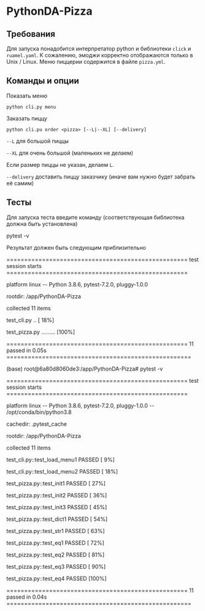 # PythonDA-Pizza
## Требования
Для запуска понадобится интерпретатор python и библиотеки `click` и `ruamel.yaml`. К сожалению, эмоджи корректно отображаются только в Unix / Linux. Меню пиццерии содержится в файле `pizza.yml`.

## Команды и опции
Показать меню

    python cli.py menu
    
    
Заказать пиццу

    python cli.pu order <pizza> [--L|--XL] [--delivery]
  
  `--L` для большой пиццы
  
  `--XL` для очень большой (маленьких не делаем)
  
  Если размер пиццы не указан, делаем `L`.
  
  `--delivery` доставить пиццу заказчику (иначе вам нужно будет забрать её самим)
  
## Тесты

Для запуска теста введите команду (соответствующая библиотека должна быть установлена)

  pytest -v
  
Результат должен быть следующим приблизительно

  =================================================== test session starts ===================================================
  
  platform linux -- Python 3.8.6, pytest-7.2.0, pluggy-1.0.0
  
  rootdir: /app/PythonDA-Pizza
  
  collected 11 items
  
  test_cli.py ..                                                                                                      [ 18%]
  
  test_pizza.py .........                                                                                             [100%]
  

  =================================================== 11 passed in 0.05s ====================================================

  (base) root@6a80d8060de3:/app/PythonDA-Pizza# pytest -v

  =================================================== test session starts ===================================================
  
  platform linux -- Python 3.8.6, pytest-7.2.0, pluggy-1.0.0 -- /opt/conda/bin/python3.8
  
  cachedir: .pytest_cache
  
  rootdir: /app/PythonDA-Pizza
  
  collected 11 items

  test_cli.py::test_load_menu1 PASSED                                                                                 [  9%]

  test_cli.py::test_load_menu2 PASSED                                                                                 [ 18%]
  
  test_pizza.py::test_init1 PASSED                                                                                    [ 27%]
  
  test_pizza.py::test_init2 PASSED                                                                                    [ 36%]
  
  test_pizza.py::test_init3 PASSED                                                                                    [ 45%]
  
  test_pizza.py::test_dict1 PASSED                                                                                    [ 54%]
  
  test_pizza.py::test_str1 PASSED                                                                                     [ 63%]
  
  test_pizza.py::test_eq1 PASSED                                                                                      [ 72%]
  
  test_pizza.py::test_eq2 PASSED                                                                                      [ 81%]
  
  test_pizza.py::test_eq3 PASSED                                                                                      [ 90%]
  
  test_pizza.py::test_eq4 PASSED                                                                                      [100%]
  
  =================================================== 11 passed in 0.04s ====================================================
